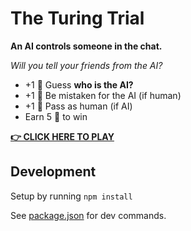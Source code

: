 # The Turing Trial

**An AI controls someone in the chat.**

*Will you tell your friends from the AI?*

- +1 🧠 Guess **who is the AI?**
- +1 🧠 Be mistaken for the AI (if human)
- +1 🧠 Pass as human (if AI)
- Earn 5 🧠 to win

[**👉 CLICK HERE TO PLAY**](https://turing.betalab.fr)

## Development

Setup by running `npm install`

See [package.json](/package.json) for dev commands.
